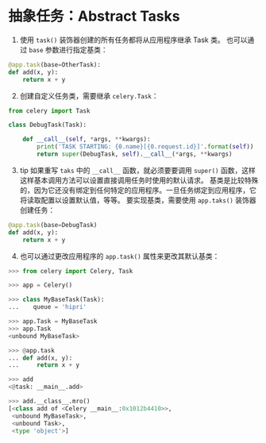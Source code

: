 # 抽象任务：Abstract Tasks
1. 使用 `task()` 装饰器创建的所有任务都将从应用程序继承 Task 类。 也可以通过 `base` 参数进行指定基类：

```python
@app.task(base=OtherTask):
def add(x, y):
    return x + y
```

2. 创建自定义任务类，需要继承 `celery.Task`：

```python
from celery import Task

class DebugTask(Task):

    def __call__(self, *args, **kwargs):
        print('TASK STARTING: {0.name}[{0.request.id}]'.format(self))
        return super(DebugTask, self).__call__(*args, **kwargs)
```

3. tip 如果重写 `taks` 中的 `__call__` 函数，就必须要要调用 `super()` 函数，这样这样基本调用方法可以设置直接调用任务时使用的默认请求。 
基类是比较特殊的，因为它还没有绑定到任何特定的应用程序。一旦任务绑定到应用程序，它将读取配置以设置默认值，等等。 
要实现基类，需要使用 `app.taks()` 装饰器创建任务：

```python
@app.task(base=DebugTask)
def add(x, y):
    return x + y
```

4. 也可以通过更改应用程序的 `app.task()` 属性来更改其默认基类：

```python
>>> from celery import Celery, Task

>>> app = Celery()

>>> class MyBaseTask(Task):
...    queue = 'hipri'

>>> app.Task = MyBaseTask
>>> app.Task
<unbound MyBaseTask>

>>> @app.task
... def add(x, y):
...     return x + y

>>> add
<@task: __main__.add>

>>> add.__class__.mro()
[<class add of <Celery __main__:0x1012b4410>>,
 <unbound MyBaseTask>,
 <unbound Task>,
 <type 'object'>]
```
